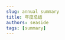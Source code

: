 ```yaml
---
slug: annual summary
title: 年度总结
authors: seaside
tags: [summary]
---
```


<!-- 如果说2022年是加密泡沫破碎的一年，那么2023年就是震荡筑底的一年，随着加密的新生伴随着新的机遇

## 项目

blur 踏空

1. arb空投

arb空投是一个成功率最高（28%地址有资格）、成本最低（奥德赛图片/GDX 回gas）的一次机会，我有些号只冲了几次土狗都有



aidoge 卖飞

dogera

maverick 

arkm

sei

tia 卖飞

sol生态踏空

zk/stark至今给不出个查询链接

btc生态，一开始一直到币安上ordi都存在偏见，但后来想明白庄家拉出暴富神话的逻辑后就义无反顾地放弃偏见，拥抱泡沫

## 遇见的人，结交的朋友



## 做了一些事情

1. 做了自己的个人网站，把自己的沉淀系统整理出来方便总结复盘

2. 坚持整理动态日报，时刻保持对行业对热点的敏感才能抓住萌芽阶段的机会


虽然今年没有成为微信多选记录里的那个暴富神话，但积累了一定的财富，同时能更平和不焦虑地对待群友的暴富，心态上的成长更为重要

明年就是2024年了，牛市也即将揭开帷幕，希望能和大家一起抓住下一个叙事、下一个骗局，一起发大财 -->